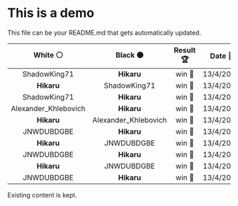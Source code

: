 # This is a demo

This file can be your README.md that gets automatically updated.

<!--START_SECTION:chessStats-->
<!-- Automatically generated with https://github.com/Balastrong/chess-stats-action -->

| White ⚪ | Black ⚫ | Result 🏆 | Date 📅 | Position 🗺️ |
|:---:|:---:|:---:|:---:|:---:|
| ShadowKing71 | **Hikaru** | win 🥇 | 13/4/2025 | <a href="http://www.ee.unb.ca/cgi-bin/tervo/fen.pl?select=8/1p4kp/4qbp1/2P5/1pn1Pp2/5P1R/r3QP2/3R1K2 w - - 0 43">Link</a> |
| **Hikaru** | ShadowKing71 | win 🥇 | 13/4/2025 | <a href="http://www.ee.unb.ca/cgi-bin/tervo/fen.pl?select=8/8/5rk1/6R1/4P1K1/5PP1/8/8 b - - 0 53">Link</a> |
| ShadowKing71 | **Hikaru** | win 🥇 | 13/4/2025 | <a href="http://www.ee.unb.ca/cgi-bin/tervo/fen.pl?select=6k1/3R1p2/1p3bp1/8/P6p/1r5P/Kp4P1/8 w - - 0 44">Link</a> |
| Alexander_Khlebovich | **Hikaru** | win 🥇 | 13/4/2025 | <a href="http://www.ee.unb.ca/cgi-bin/tervo/fen.pl?select=r5k1/4pp1p/3p2p1/p7/4nB2/6PP/2R1P1K1/8 w - - 0 32">Link</a> |
| **Hikaru** | Alexander_Khlebovich | win 🥇 | 13/4/2025 | <a href="http://www.ee.unb.ca/cgi-bin/tervo/fen.pl?select=5R2/4Pk1p/3r2n1/8/6K1/7P/8/4R3 b - - 3 58">Link</a> |
| JNWDUBDGBE | **Hikaru** | win 🥇 | 13/4/2025 | <a href="http://www.ee.unb.ca/cgi-bin/tervo/fen.pl?select=2k5/8/8/p7/5r2/KB6/P7/8 w - - 0 61">Link</a> |
| **Hikaru** | JNWDUBDGBE | win 🥇 | 13/4/2025 | <a href="http://www.ee.unb.ca/cgi-bin/tervo/fen.pl?select=8/8/5p2/p7/P7/k1p5/2B5/2K5 b - - 8 65">Link</a> |
| JNWDUBDGBE | **Hikaru** | win 🥇 | 13/4/2025 | <a href="http://www.ee.unb.ca/cgi-bin/tervo/fen.pl?select=8/2p5/r7/P7/2q3KP/8/1k6/8 w - - 0 69">Link</a> |
| **Hikaru** | JNWDUBDGBE | win 🥇 | 13/4/2025 | <a href="http://www.ee.unb.ca/cgi-bin/tervo/fen.pl?select=8/8/8/p1p5/PnPk1R1p/1P1p3P/3K2P1/8 b - - 0 56">Link</a> |
| JNWDUBDGBE | **Hikaru** | win 🥇 | 13/4/2025 | <a href="http://www.ee.unb.ca/cgi-bin/tervo/fen.pl?select=8/5N2/6p1/8/1n4P1/pk5P/8/K7 w - - 5 55">Link</a> |

<!--END_SECTION:chessStats-->

Existing content is kept.
